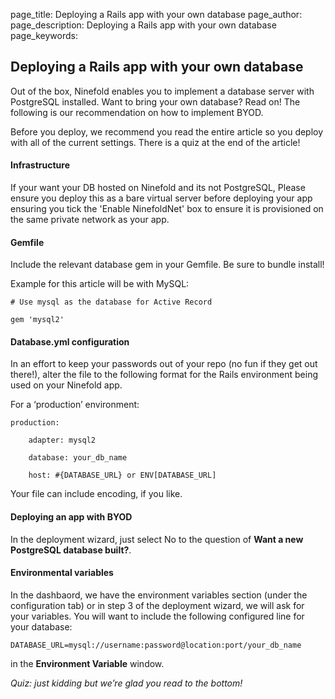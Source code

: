 page_title: Deploying a Rails app with your own database
page_author:
page_description: Deploying a Rails app with your own database
page_keywords:

## Deploying a Rails app with your own database

Out of the box, Ninefold enables you to implement a database server with PostgreSQL installed. Want to bring your own database? Read on! The following is our recommendation on how to implement BYOD.

Before you deploy, we recommend you read the entire article so you deploy with all of the current settings. There is a quiz at the end of the article!

#### Infrastructure
If your want your DB hosted on Ninefold and its not PostgreSQL, Please ensure you deploy this as a bare virtual server before deploying your app ensuring you tick the 'Enable NinefoldNet' box to ensure it is provisioned on the same private network as your app.

#### Gemfile

Include the relevant database gem in your Gemfile. Be sure to bundle install!

Example for this article will be with MySQL:

	# Use mysql as the database for Active Record

	gem 'mysql2'

#### Database.yml configuration

In an effort to keep your passwords out of your repo (no fun if they get out there!), alter the file to the following format for the Rails environment being used on your Ninefold app.

For a ‘production’ environment:

	production:

		adapter: mysql2

 		database: your_db_name

 		host: #{DATABASE_URL} or ENV[DATABASE_URL]

Your file can include encoding, if you like.

#### Deploying an app with BYOD

In the deployment wizard, just select No to the question of __Want a new PostgreSQL database built?__.

#### Environmental variables

In the dashbaord, we have the environment variables section (under the configuration tab) or in step 3 of the deployment wizard, we will ask for your variables. You will want to include the following configured line for your database:

   	DATABASE_URL=mysql://username:password@location:port/your_db_name

in the __Environment Variable__ window.

_Quiz: just kidding but we’re glad you read to the bottom!_
